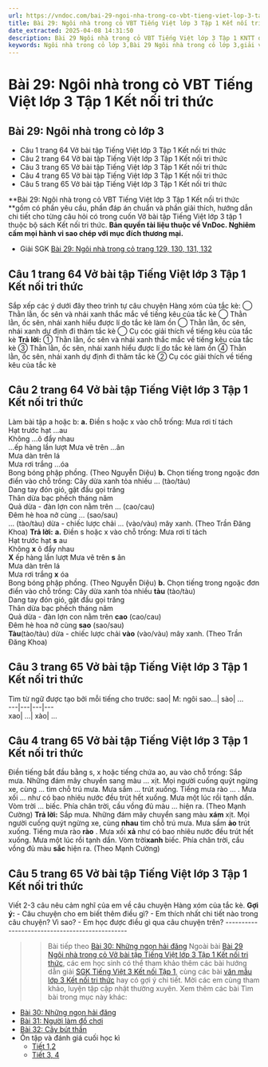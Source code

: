 ```yaml
---
url: https://vndoc.com/bai-29-ngoi-nha-trong-co-vbt-tieng-viet-lop-3-tap-1-ket-noi-tri-thuc-295860
title: Bài 29: Ngôi nhà trong cỏ VBT Tiếng Việt lớp 3 Tập 1 Kết nối tri thức - VnDoc.com
date_extracted: 2025-04-08 14:31:50
description: Bài 29 Ngôi nhà trong cỏ VBT Tiếng Việt lớp 3 Tập 1 KNTT được biên soạn nhằm giúp các em HS đạt kết quả tốt trong quá trình làm bài tập và học tập môn Tiếng Việt lớp 3.
keywords: Ngôi nhà trong cỏ lớp 3,Bài 29 Ngôi nhà trong cỏ lớp 3,giải vở bài tập tiếng việt lớp 3 Bài 29 Ngôi nhà trong cỏ,Bài 29 Ngôi nhà trong cỏ vbt,Bài 29 Ngôi nhà trong cỏ trang 64,Bài 29 Ngôi nhà trong cỏ lớp 3 kết nối tri thức,Bài 29 Ngôi nhà trong cỏ lớp 3 vở bài tập,giải vbt Bài 29 Ngôi nhà trong cỏ lớp 3,vở bài tập tiếng việt lớp 3,vở bài tập tiếng việt lớp 3 kết nối tri thức,giải bài tập tiếng việt lớp 3,bài tập tiếng việt lớp 3 kết nối tri thức
---
```


# Bài 29: Ngôi nhà trong cỏ VBT Tiếng Việt lớp 3 Tập 1 Kết nối tri thức
## **Bài 29: Ngôi nhà trong cỏ lớp 3**
  * Câu 1 trang 64 Vở bài tập Tiếng Việt lớp 3 Tập 1 Kết nối tri thức
  * Câu 2 trang 64 Vở bài tập Tiếng Việt lớp 3 Tập 1 Kết nối tri thức
  * Câu 3 trang 65 Vở bài tập Tiếng Việt lớp 3 Tập 1 Kết nối tri thức
  * Câu 4 trang 65 Vở bài tập Tiếng Việt lớp 3 Tập 1 Kết nối tri thức
  * Câu 5 trang 65 Vở bài tập Tiếng Việt lớp 3 Tập 1 Kết nối tri thức

**Bài 29: Ngôi nhà trong cỏ VBT Tiếng Việt lớp 3 Tập 1 Kết nối tri thức **gồm có phần yêu cầu, phần đáp án chuẩn và phần giải thích, hướng dẫn chi tiết cho từng câu hỏi có trong cuốn Vở bài tập Tiếng Việt lớp 3 tập 1 thuộc bộ  sách Kết nối tri thức.
**Bản quyền tài liệu thuộc về VnDoc. Nghiêm cấm mọi hành vi sao chép với mục đích thương mại.**
  * Giải SGK [Bài 29: Ngôi nhà trong cỏ trang 129, 130, 131, 132 ](<https://vndoc.com/bai-29-ngoi-nha-trong-co-trang-129-130-131-132-274629>)

## **Câu 1 trang 64 Vở bài tập Tiếng Việt lớp 3 Tập 1 Kết nối tri thức**
Sắp xếp các ý dưới đây theo trình tự câu chuyện Hàng xóm của tắc kè:
◯ Thằn lằn, ốc sên và nhái xanh thắc mắc về tiếng kêu của tắc kè
◯ Thằn lằn, ốc sên, nhái xanh hiểu được lí do tắc kè làm ồn
◯ Thằn lằn, ốc sên, nhái xanh dự định đi thăm tắc kè
◯ Cụ cóc giải thích về tiếng kêu của tắc kè
**Trả lời:**
① Thằn lằn, ốc sên và nhái xanh thắc mắc về tiếng kêu của tắc kè
③ Thằn lằn, ốc sên, nhái xanh hiểu được lí do tắc kè làm ồn
④ Thằn lằn, ốc sên, nhái xanh dự định đi thăm tắc kè
② Cụ cóc giải thích về tiếng kêu của tắc kè
## **Câu 2 trang 64 Vở bài tập Tiếng Việt lớp 3 Tập 1 Kết nối tri thức**
Làm bài tập a hoặc b:
**a.** Điền s hoặc x vào chỗ trống:
Mưa rơi tí tách  
Hạt trước hạt ...au  
Không ...ô đẩy nhau  
...ếp hàng lần lượt
Mưa vẽ trên ...ân  
Mưa dàn trên lá  
Mưa rơi trắng ...óa  
Bong bóng phập phồng.
\(Theo Nguyễn Diệu\)
**b.** Chọn tiếng trong ngoặc đơn điền vào chỗ trống:
Cây dừa xanh tỏa nhiều ... \(tào/tàu\)  
Dang tay đón gió, gật đầu gọi trăng  
Thân dừa bạc phếch tháng năm  
Quả dừa - đàn lợn con nằm trên ... \(cao/cau\)  
Đêm hè hoa nở cùng ... \(sao/sau\)  
... \(tào/tàu\) dừa - chiếc lược chải ... \(vào/vàu\) mây xanh.
\(Theo Trần Đăng Khoa\)
**Trả lời:**
**a.** Điền s hoặc x vào chỗ trống:
Mưa rơi tí tách  
Hạt trước hạt **s** au  
Không **x** ô đẩy nhau  
**X** ếp hàng lần lượt
Mưa vẽ trên **s** ân  
Mưa dàn trên lá  
Mưa rơi trắng **x** óa  
Bong bóng phập phồng.
\(Theo Nguyễn Diệu\)
**b.** Chọn tiếng trong ngoặc đơn điền vào chỗ trống:
Cây dừa xanh tỏa nhiều **tàu** \(tào/tàu\)  
Dang tay đón gió, gật đầu gọi trăng  
Thân dừa bạc phếch tháng năm  
Quả dừa - đàn lợn con nằm trên **cao** \(cao/cau\)  
Đêm hè hoa nở cùng **sao** \(sao/sau\)  
**Tàu**\(tào/tàu\) dừa - chiếc lược chải **vào** \(vào/vàu\) mây xanh.
\(Theo Trần Đăng Khoa\)
## **Câu 3 trang 65 Vở bài tập Tiếng Việt lớp 3 Tập 1 Kết nối tri thức**
Tìm từ ngữ được tạo bởi mỗi tiếng cho trước:
sao| M: ngôi sao...| sào| ...  
---|---|---|---  
xao| ...| xào| ...  
## **Câu 4 trang 65 Vở bài tập Tiếng Việt lớp 3 Tập 1 Kết nối tri thức**
Điền tiếng bắt đầu bằng s, x hoặc tiếng chứa ao, au vào chỗ trống:
Sắp mưa. Những đám mây chuyển sang màu ... xịt. Mọi người cuống quýt ngừng xe, cùng ... tìm chỗ trú mưa. Mưa sầm ... trút xuống. Tiếng mưa rào ... . Mưa xối ... như có bao nhiêu nước đều trút hết xuống. Mưa một lúc rồi tạnh dần. Vòm trời ... biếc. Phía chân trời, cầu vồng đủ màu ... hiện ra.
\(Theo Mạnh Cường\)
**Trả lời:**
Sắp mưa. Những đám mây chuyển sang màu **xám** xịt. Mọi người cuống quýt ngừng xe, cùng **nhau** tìm chỗ trú mưa. Mưa sầm **ào** trút xuống. Tiếng mưa rào **rào** . Mưa xối **xả** như có bao nhiêu nước đều trút hết xuống. Mưa một lúc rồi tạnh dần. Vòm trời**xanh** biếc. Phía chân trời, cầu vồng đủ màu **sắc** hiện ra.
\(Theo Mạnh Cường\)
## **Câu 5 trang 65 Vở bài tập Tiếng Việt lớp 3 Tập 1 Kết nối tri thức**
Viết 2-3 câu nêu cảm nghĩ của em về câu chuyện Hàng xóm của tắc kè.
**Gợi ý:**
\- Câu chuyện cho em biết thêm điều gì?
\- Em thích nhất chi tiết nào trong câu chuyện? Vì sao?
\- Em học được điều gì qua câu chuyện trên?
\-----------------------------------------------
>> Bài tiếp theo [Bài 30: Những ngọn hải đăng](<https://vndoc.com/bai-30-nhung-ngon-hai-dang-vbt-tieng-viet-lop-3-tap-1-ket-noi-tri-thuc-295863>)
Ngoài bài [Bài 29 Ngôi nhà trong cỏ Vở bài tập Tiếng Việt lớp 3 Tập 1 Kết nối tri thức](<https://vndoc.com/bai-29-ngoi-nha-trong-co-vbt-tieng-viet-lop-3-tap-1-ket-noi-tri-thuc-295860>), các em học sinh có thể tham khảo thêm các bài hướng dẫn giải [ SGK Tiếng Việt 3 Kết nối Tập 1](<https://vndoc.com/tieng-viet-lop-3-kntt-tap1>), cùng các bài [ văn mẫu lớp 3 Kết nối tri thức](<https://vndoc.com/tap-lam-van-lop-3kntt>) hay có gợi ý chi tiết. Mời các em cùng tham khảo, luyện tập cập nhật thường xuyên.
Xem thêm các bài Tìm bài trong mục này khác:
  * [Bài 30: Những ngọn hải đăng](</bai-30-nhung-ngon-hai-dang-vbt-tieng-viet-lop-3-tap-1-ket-noi-tri-thuc-295863>)
  * [Bài 31: Người làm đồ chơi](</bai-31-nguoi-lam-do-choi-vbt-tieng-viet-lop-3-tap-1-ket-noi-tri-thuc-295865>)
  * [Bài 32: Cây bút thần](</bai-32-cay-but-than-vbt-tieng-viet-lop-3-tap-1-ket-noi-tri-thuc-295889>)
  * Ôn tập và đánh giá cuối học kì
    * [Tiết 1,2](</on-tap-va-danh-gia-cuoi-hoc-ki-1-tiet-1-2-vbt-tieng-viet-lop-3-tap-1-ket-noi-tri-thuc-295893>)
    * [Tiết 3, 4](</on-tap-va-danh-gia-cuoi-hoc-ki-1-tiet-3-4-vbt-tieng-viet-lop-3-tap-1-ket-noi-tri-thuc-295903>)

